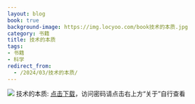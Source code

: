 ```yaml
---
layout: blog
book: true
background-image: https://img.locyoo.com/book技术的本质.jpg
category: 书籍
title: 技术的本质
tags:
- 书籍
- 科学
redirect_from:
  - /2024/03/技术的本质/
---
```

![](https://img.locyoo.com/book技术的本质.jpg)
技术的本质: <a name = "ref1" href="https://url18.ctfile.com/f/50983618-1249911119-f30682?p=3619">点击下载</a>，访问密码请点击右上方“关于”自行查看